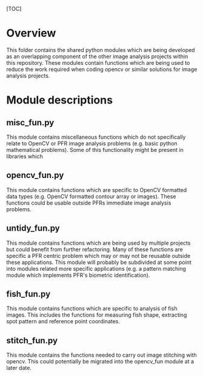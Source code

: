 [TOC]

# Overview

This folder contains the shared python modules which are being developed as an overlapping component of the other image analysis projects within this repository. These modules contain functions which are being used to reduce the work required when coding opencv or similar solutions for image analysis projects.



# Module descriptions



## misc_fun.py

This module contains miscellaneous functions which do not specifically relate to OpenCV or PFR image analysis problems (e.g. basic python mathematical problems). Some of this functionality might be present in libraries which 



## opencv_fun.py

This module contains functions which are specific to OpenCV formatted data types (e.g. OpenCV formatted contour array or images). These functions could be usable outside PFRs immediate image analysis problems.



## untidy_fun.py

This module contains functions which are being used by multiple projects but could benefit from further refactoring. Many of these functions are specific a PFR centric problem which may or may not be reusable outside these applications. This module will probably be subdivided at some point into modules related more specific applications (e.g. a pattern matching module which implements PFR's biometric identification).



## fish_fun.py

This module contains functions which are specific to analysis of fish images. This includes the functions for measuring fish shape, extracting spot pattern and reference point coordinates.



## stitch_fun.py

This module contains the functions needed to carry out image stitching with opencv. This could potentially be migrated into the opencv_fun module at a later date.